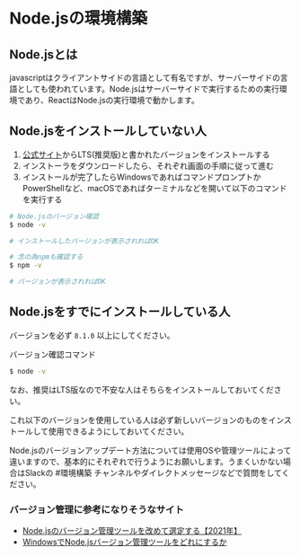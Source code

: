 # Node.jsの環境構築

## Node.jsとは
javascriptはクライアントサイドの言語として有名ですが、サーバーサイドの言語としても使われています。Node.jsはサーバーサイドで実行するための実行環境であり、ReactはNode.jsの実行環境で動かします。

## Node.jsをインストールしていない人
1. [公式サイト](https://nodejs.org/ja/)からLTS(推奨版)と書かれたバージョンをインストールする
2. インストーラをダウンロードしたら、それぞれ画面の手順に従って進む
3. インストールが完了したらWindowsであればコマンドプロンプトかPowerShellなど、macOSであればターミナルなどを開いて以下のコマンドを実行する

```bash
# Node.jsのバージョン確認
$ node -v

# インストールしたバージョンが表示されればOK

# 念の為npmも確認する
$ npm -v

# バージョンが表示されればOK
```

## Node.jsをすでにインストールしている人
バージョンを必ず `8.1.0` 以上にしてください。

バージョン確認コマンド
```bash
$ node -v
```

なお、推奨はLTS版なので不安な人はそちらをインストールしておいてください。

これ以下のバージョンを使用している人は必ず新しいバージョンのものをインストールして使用できるようにしておいてください。

Node.jsのバージョンアップデート方法については使用OSや管理ツールによって違いますので、基本的にそれぞれで行うようにお願いします。うまくいかない場合はSlackの #環境構築 チャンネルやダイレクトメッセージなどで質問をしてください。

### バージョン管理に参考になりそうなサイト
- [Node.jsのバージョン管理ツールを改めて選定する【2021年】](https://qiita.com/heppokofrontend/items/5c4cc738c5239f4afe02)
- [WindowsでNode.jsバージョン管理ツールをどれにするか](https://zenn.dev/longbridge/articles/ef1cbd17f2f64c)

